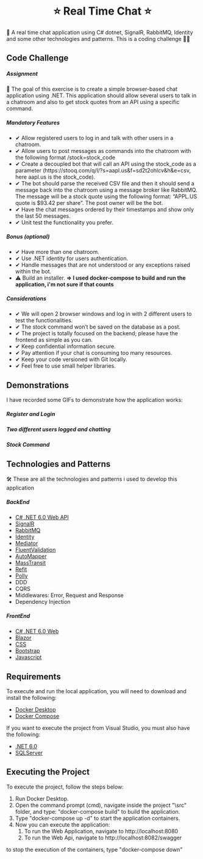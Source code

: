 <h1 align="center">
⭐ Real Time Chat ⭐ 
</h1>
💬 A real time chat application using C# dotnet, SignalR, RabbitMQ, Identity and some other technologies and patterns. This is a coding challenge 👨‍💻

## Code Challenge

##### Assignment
📌 The goal of this exercise is to create a simple browser-based chat application using .NET.
This application should allow several users to talk in a chatroom and also to get stock quotes from an API using a specific command.

##### Mandatory Features
<ul>
	<li>✔ Allow registered users to log in and talk with other users in a chatroom.</li>
	<li>✔ Allow users to post messages as commands into the chatroom with the following format /stock=stock_code</li>
	<li>✔ Create a decoupled bot that will call an API using the stock_code as a parameter
(https://stooq.com/q/l/?s=aapl.us&f=sd2t2ohlcv&h&e=csv, here aapl.us is the
stock_code).</li>
	<li>✔ The bot should parse the received CSV file and then it should send a message back
	into the chatroom using a message broker like RabbitMQ. The message will be a stock quote
using the following format: “APPL.US quote is $93.42 per share”. The post owner will be
the bot.</li>
	<li>✔ Have the chat messages ordered by their timestamps and show only the last 50
messages.</li>
	<li>✔ Unit test the functionality you prefer.</li>
</ul>

##### Bonus (optional)
<ul>
	<li>✔ Have more than one chatroom.</li>
	<li>✔ Use .NET identity for users authentication.</li>
	<li>✔ Handle messages that are not understood or any exceptions raised within the bot.</li>
	<li>⚠️ Build an installer. <b>=> I used docker-compose to build and run the application, i'm not sure if that counts</b></li>
</ul>

##### Considerations
<ul>
	<li>✔ We will open 2 browser windows and log in with 2 different users to test the
functionalities.</li>
	<li>✔ The stock command won’t be saved on the database as a post.</li>
	<li>✔ The project is totally focused on the backend; please have the frontend as simple as you
can.</li>
	<li>✔ Keep confidential information secure.</li>
	<li>✔ Pay attention if your chat is consuming too many resources.</li>
	<li>✔ Keep your code versioned with Git locally.</li>
	<li>✔ Feel free to use small helper libraries.</li>
</ul>

## Demonstrations
I have recorded some GIFs to demonstrate how the application works:

##### Register and Login

##### Two different users logged and chatting

##### Stock Command

## Technologies and Patterns
🛠 These are all the technologies and patterns i used to develop this application
##### BackEnd
- [C# .NET 6.0 Web API](https://dotnet.microsoft.com/en-us/download/dotnet/6.0)
- [SignalR](https://www.nuget.org/packages/Microsoft.AspNetCore.SignalR)
- [RabbitMQ](https://www.nuget.org/packages/MassTransit.RabbitMQ/8.0.6-develop.537)
- [Identity](https://www.nuget.org/packages/Microsoft.AspNetCore.Identity)
- [Mediator](https://www.nuget.org/packages/MediatR)
- [FluentValidation](https://www.nuget.org/packages/FluentValidation)
- [AutoMapper](https://www.nuget.org/packages/AutoMapper)
- [MassTransit](https://www.nuget.org/packages/MassTransit/8.0.6-develop.537)
- [Refit](https://www.nuget.org/packages/Refit)
- [Polly](https://www.nuget.org/packages/Polly)
- DDD
- CQRS
- Middlewares: Error, Request and Response
- Dependency Injection

##### FrontEnd
- [C# .NET 6.0 Web](https://dotnet.microsoft.com/en-us/download/dotnet/6.0)
- [Blazor](https://docs.microsoft.com/pt-br/aspnet/core/blazor/?view=aspnetcore-6.0)
- [CSS](https://www.w3schools.com/css/)
- [Bootstrap](https://getbootstrap.com/)
- [Javascript](https://developer.mozilla.org/pt-BR/docs/Web/JavaScript)

## Requirements
To execute and run the local application, you will need to download and install the following:
- [Docker Desktop](https://docs.docker.com/desktop/#download-and-install)
- [Docker Compose](https://docs.docker.com/compose/install/compose-desktop/)

If you want to execute the project from Visual Studio, you must also have the following:
- [.NET 6.0](https://dotnet.microsoft.com/en-us/download/dotnet/6.0)
- [SQLServer](https://www.microsoft.com/pt-br/sql-server/sql-server-downloads)

## Executing the Project
To execute the project, follow the steps below:
1. Run Docker Desktop.
2. Open the command prompt (cmd), navigate inside the project "\src" folder, and type: "docker-compose build" to build the application.
3. Type "docker-compose up -d" to start the application containers.
4. Now you can execute the application:
	1. To run the Web Application, navigate to http://localhost:8080
	2. To run the Web Api, navigate to http://localhost:8082/swagger 

to stop the execution of the containers, type "docker-compose down"
